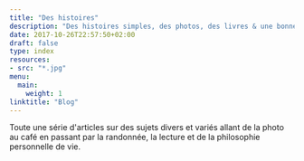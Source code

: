 ```yaml
---
title: "Des histoires"
description: "Des histoires simples, des photos, des livres & une bonne tasse de café."
date: 2017-10-26T22:57:50+02:00
draft: false
type: index
resources:
- src: "*.jpg"
menu:
  main:
    weight: 1
linktitle: "Blog"
---
```


Toute une série d'articles sur des sujets divers et variés allant de la photo au café en passant par la randonnée, la lecture et de la philosophie personnelle de vie.
